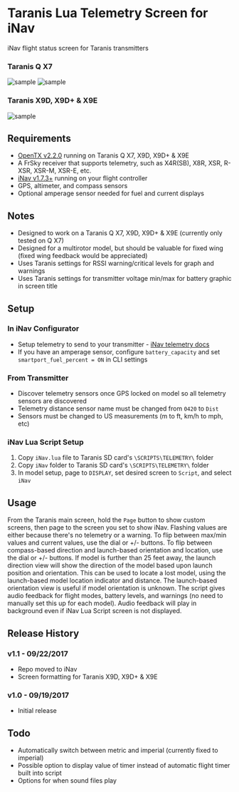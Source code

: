 # Taranis Lua Telemetry Screen for iNav

iNav flight status screen for Taranis transmitters

### Taranis Q X7
![sample](http://www.leethost.com/link_pics/iNav1.png "Launch-based orientation and model location indicators")
![sample](http://www.leethost.com/link_pics/iNav2.png "Compass-based direction indicator")

### Taranis X9D, X9D+ & X9E
![sample](http://www.leethost.com/link_pics/iNav3.png "View on Taranis X9D, X9D+ & X9E")

## Requirements

* [OpenTX v2.2.0](http://www.open-tx.org/) running on Taranis Q X7, X9D, X9D+ & X9E
* A FrSky receiver that supports telemetry, such as X4R(SB), X8R, XSR, R-XSR, XSR-M, XSR-E, etc.
* [iNav v1.7.3+](https://github.com/iNavFlight/inav/releases) running on your flight controller
* GPS, altimeter, and compass sensors
* Optional amperage sensor needed for fuel and current displays

## Notes

* Designed to work on a Taranis Q X7, X9D, X9D+ & X9E (currently only tested on Q X7)
* Designed for a multirotor model, but should be valuable for fixed wing (fixed wing feedback would be appreciated)
* Uses Taranis settings for RSSI warning/critical levels for graph and warnings
* Uses Taranis settings for transmitter voltage min/max for battery graphic in screen title

## Setup

### In iNav Configurator

* Setup telemetry to send to your transmitter - [iNav telemetry docs](https://github.com/iNavFlight/inav/blob/master/docs/Telemetry.md)
* If you have an amperage sensor, configure `battery_capacity` and set `smartport_fuel_percent = ON` in CLI settings

### From Transmitter

* Discover telemetry sensors once GPS locked on model so all telemetry sensors are discovered
* Telemetry distance sensor name must be changed from `0420` to `Dist`
* Sensors must be changed to US measurements (m to ft, km/h to mph, etc)

### iNav Lua Script Setup

1. Copy `iNav.lua` file to Taranis SD card's `\SCRIPTS\TELEMETRY\` folder
2. Copy `iNav` folder to Taranis SD card's `\SCRIPTS\TELEMETRY\` folder
3. In model setup, page to `DISPLAY`, set desired screen to `Script`, and select `iNav`

## Usage

From the Taranis main screen, hold the `Page` button to show custom screens, then page to the screen you set to show iNav.
Flashing values are either because there's no telemetry or a warning.
To flip between max/min values and current values, use the dial or +/- buttons.
To flip between compass-based direction and launch-based orientation and location, use the dial or +/- buttons.
If model is further than 25 feet away, the launch direction view will show the direction of the model based upon launch position and orientation.
This can be used to locate a lost model, using the launch-based model location indicator and distance.
The launch-based orientation view is useful if model orientation is unknown.
The script gives audio feedback for flight modes, battery levels, and warnings (no need to manually set this up for each model).
Audio feedback will play in background even if iNav Lua Script screen is not displayed.

## Release History

### v1.1 - 09/22/2017
* Repo moved to iNav
* Screen formatting for Taranis X9D, X9D+ & X9E
### v1.0 - 09/19/2017
* Initial release

## Todo

* Automatically switch between metric and imperial (currently fixed to imperial)
* Possible option to display value of timer instead of automatic flight timer built into script
* Options for when sound files play
